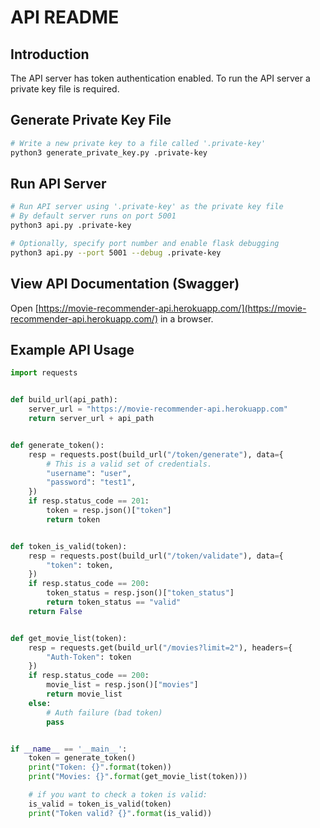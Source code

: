 # API README

## Introduction
The API server has token authentication enabled.
To run the API server a private key file is required.

## Generate Private Key File
```sh
# Write a new private key to a file called '.private-key'
python3 generate_private_key.py .private-key
```

## Run API Server
```sh
# Run API server using '.private-key' as the private key file
# By default server runs on port 5001
python3 api.py .private-key

# Optionally, specify port number and enable flask debugging
python3 api.py --port 5001 --debug .private-key
```

## View API Documentation (Swagger)
Open [https://movie-recommender-api.herokuapp.com/](https://movie-recommender-api.herokuapp.com/) in a browser.

## Example API Usage
```python
import requests


def build_url(api_path):
    server_url = "https://movie-recommender-api.herokuapp.com"
    return server_url + api_path


def generate_token():
    resp = requests.post(build_url("/token/generate"), data={
        # This is a valid set of credentials.
        "username": "user",
        "password": "test1",
    })
    if resp.status_code == 201:
        token = resp.json()["token"]
        return token


def token_is_valid(token):
    resp = requests.post(build_url("/token/validate"), data={
        "token": token,
    })
    if resp.status_code == 200:
        token_status = resp.json()["token_status"]
        return token_status == "valid"
    return False


def get_movie_list(token):
    resp = requests.get(build_url("/movies?limit=2"), headers={
        "Auth-Token": token
    })
    if resp.status_code == 200:
        movie_list = resp.json()["movies"]
        return movie_list
    else:
        # Auth failure (bad token)
        pass


if __name__ == '__main__':
    token = generate_token()
    print("Token: {}".format(token))
    print("Movies: {}".format(get_movie_list(token)))

    # if you want to check a token is valid:
    is_valid = token_is_valid(token)
    print("Token valid? {}".format(is_valid))
```
